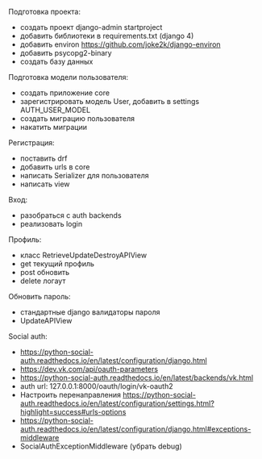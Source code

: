 Подготовка проекта:
- создать проект django-admin startproject
- добавить библиотеки в requirements.txt (django 4)
- добавить environ https://github.com/joke2k/django-environ
- добавить psycopg2-binary
- создать базу данных

Подготовка модели пользователя:
- создать приложение core
- зарегистрировать модель User, добавить в settings AUTH_USER_MODEL
- создать миграцию пользователя 
- накатить миграции

Регистрация:
- поставить drf
- добавить urls в core
- написать Serializer для пользователя
- написать view

Вход:
- разобраться с auth backends
- реализовать login

Профиль:
- класс RetrieveUpdateDestroyAPIView
- get текущий профиль
- post обновить 
- delete логаут 

Обновить пароль:
- стандартные django валидаторы пароля
- UpdateAPIView

Social auth:
- https://python-social-auth.readthedocs.io/en/latest/configuration/django.html 
- https://dev.vk.com/api/oauth-parameters
- https://python-social-auth.readthedocs.io/en/latest/backends/vk.html
- auth url: 127.0.0.1:8000/oauth/login/vk-oauth2
- Настроить перенаправления https://python-social-auth.readthedocs.io/en/latest/configuration/settings.html?highlight=success#urls-options
- https://python-social-auth.readthedocs.io/en/latest/configuration/django.html#exceptions-middleware
- SocialAuthExceptionMiddleware (убрать debug)
